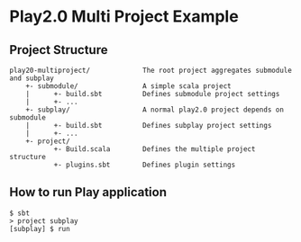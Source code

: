 Play2.0 Multi Project Example
===========================================================

Project Structure
---------------------------------------

    play20-multiproject/             The root project aggregates submodule and subplay
        +- submodule/                A simple scala project
        |      +- build.sbt          Defines submodule project settings
        |      +- ...
        +- subplay/                  A normal play2.0 project depends on submodule
        |      +- build.sbt          Defines subplay project settings
        |      +- ...
        +- project/
               +- Build.scala        Defines the multiple project structure
               +- plugins.sbt        Defines plugin settings


How to run Play application
---------------------------------------

    $ sbt
    > project subplay
    [subplay] $ run


